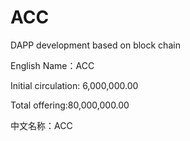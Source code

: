 # ACC
DAPP development based on block chain

English Name：ACC

Initial circulation: 6,000,000.00

Total offering:80,000,000.00

中文名称：ACC

